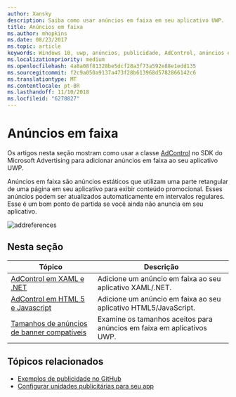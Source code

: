 ```yaml
---
author: Xansky
description: Saiba como usar anúncios em faixa em seu aplicativo UWP.
title: Anúncios em faixa
ms.author: mhopkins
ms.date: 08/23/2017
ms.topic: article
keywords: Windows 10, uwp, anúncios, publicidade, AdControl, anúncios em faixa
ms.localizationpriority: medium
ms.openlocfilehash: 4a8a08f81328be5dcf28a3f73a592e88e1edd135
ms.sourcegitcommit: f2c9a050a9137a473f28b613968d5782866142c6
ms.translationtype: MT
ms.contentlocale: pt-BR
ms.lasthandoff: 11/10/2018
ms.locfileid: "6278827"
---
```

# <a name="banner-ads"></a>Anúncios em faixa

Os artigos nesta seção mostram como usar a classe [AdControl](https://docs.microsoft.com/uwp/api/microsoft.advertising.winrt.ui.adcontrol) no SDK do Microsoft Advertising para adicionar anúncios em faixa ao seu aplicativo UWP.

Anúncios em faixa são anúncios estáticos que utilizam uma parte retangular de uma página em seu aplicativo para exibir conteúdo promocional. Esses anúncios podem ser atualizados automaticamente em intervalos regulares. Esse é um bom ponto de partida se você ainda não anuncia em seu aplicativo.

![addreferences](images/banner-ad.png)

## <a name="in-this-section"></a>Nesta seção

|  Tópico    | Descrição |               
|----------|-------|
| [AdControl em XAML e .NET](adcontrol-in-xaml-and--net.md)     | Adicione um anúncio em faixa ao seu aplicativo XAML/.NET.        |
| [AdControl em HTML 5 e Javascript](adcontrol-in-html-5-and-javascript.md)     | Adicione um anúncio em faixa ao seu aplicativo HTML5/JavaScript.        |
| [Tamanhos de anúncios de banner compatíveis](supported-ad-sizes-for-banner-ads.md)    |  Examine os tamanhos aceitos para anúncios em faixa em aplicativos UWP.        |


## <a name="related-topics"></a>Tópicos relacionados

* [Exemplos de publicidade no GitHub](http://aka.ms/githubads)
* [Configurar unidades publicitárias para seu app](set-up-ad-units-in-your-app.md)
